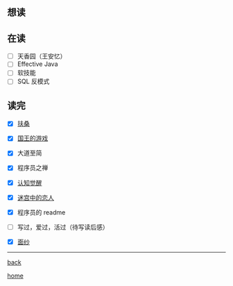 ## 想读

## 在读
- [ ] 天香园（王安忆）
- [ ] Effective Java
- [ ] 软技能
- [ ] SQL 反模式
## 读完
- [x] [扶桑](书评/扶桑.md)
- [x] [国王的游戏](书评/国王的游戏.md)
- [x] 大道至简
- [x] 程序员之禅
- [x] [认知觉醒](书评/认知觉醒.md)
- [x] [迷宫中的恋人](书评/迷宫中的恋人.md)
- [x] 程序员的 readme
- [ ] 写过，爱过，活过（待写读后感）
- [x] [面纱](书评/面纱.md)


---
[back](../lifeHome.md)

[home](../../index)
